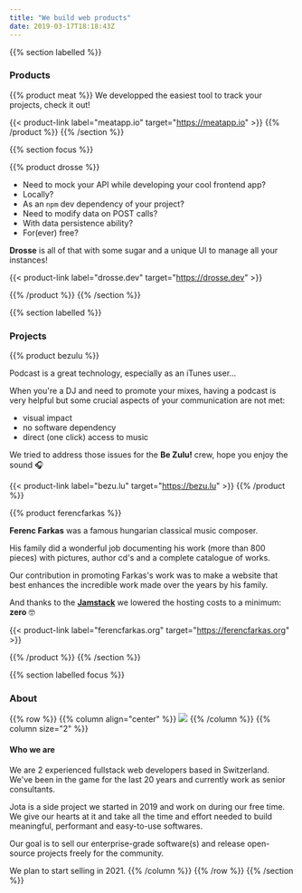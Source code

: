 ```yaml
---
title: "We build web products"
date: 2019-03-17T18:18:43Z
---
```


{{% section labelled %}}
### Products

{{% product meat %}}
We developped the easiest tool to track your projects, check it out!

{{< product-link label="meatapp.io" target="https://meatapp.io" >}}
{{% /product %}}
{{% /section %}}

{{% section focus %}}
<!-- Drosse -->
{{% product drosse %}}

- Need to mock your API while developing your cool frontend app?
- Locally?
- As an `npm` dev dependency of your project?
- Need to modify data on POST calls?
- With data persistence ability?
- For(ever) free?

**Drosse** is all of that with some sugar and a unique UI to manage all your instances!

{{< product-link label="drosse.dev" target="https://drosse.dev" >}}

{{% /product %}}
{{% /section %}}

{{% section labelled %}}
### Projects
<!-- Be Zulu -->
{{% product bezulu %}}

Podcast is a great technology, especially as an iTunes user...

When you're a DJ and need to promote your mixes, having a podcast is very
helpful but some crucial aspects of your communication are not met:

- visual impact
- no software dependency
- direct (one click) access to music

We tried to address those issues for the **Be Zulu!** crew, hope you enjoy the sound 🎧

{{< product-link label="bezu.lu" target="https://bezu.lu" >}}
{{% /product %}}

<!-- ferencfarkas.org -->
{{% product ferencfarkas %}}

**Ferenc Farkas** was a famous hungarian classical music composer.

His family
did a wonderful job documenting his work (more than 800 pieces) with pictures,
author cd's and a complete catalogue of works.

Our contribution in promoting Farkas's work was to make a website that best
enhances the incredible work made over the years by his family.

And thanks to the **[Jamstack](https://www.netlify.com/jamstack/)** we
lowered the hosting costs to a minimum: **zero** 🤓

{{< product-link label="ferencfarkas.org" target="https://ferencfarkas.org" >}}

{{% /product %}}
{{% /section %}}

{{% section labelled focus %}}
### About
{{% row %}}
{{% column align="center" %}}
<img class="juniors" src="/img/juniors-at-work.jpg" srcset="/img/juniors-at-work@2x.jpg 2x, /img//img/juniors-at-work@3x.jpg 3x">
{{% /column %}}
{{% column size="2" %}}
#### Who we are
We are 2 experienced fullstack web developers based in Switzerland. We've
been in the game for the last 20 years and currently work as senior consultants.

<p class="secondary">
Jota is a side project we started in 2019 and work on during our free time.
We give our hearts at it and take all the time and effort needed to build
meaningful, performant and easy-to-use softwares.
</p>

Our goal is to sell our enterprise-grade software(s) and release open-source projects freely for the community.

We plan to start selling in 2021.
{{% /column %}}
{{% /row %}}
{{% /section %}}